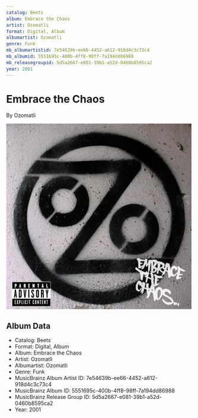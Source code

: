 ```yaml
---
catalog: Beets
album: Embrace the Chaos
artist: Ozomatli
format: Digital, Album
albumartist: Ozomatli
genre: Funk
mb_albumartistid: 7e54639b-ee66-4452-a612-918d4c3c73c4
mb_albumid: 5551695c-400b-4ff8-98ff-7a194dd86988
mb_releasegroupid: 5d5a2667-e081-39b1-a52d-0460b8595ca2
year: 2001
---
```


# Embrace the Chaos

By Ozomatli

![](../../assets/beetscovers/Ozomatli-Embrace_the_Chaos.jpg)

## Album Data

- Catalog: Beets
- Format: Digital, Album
- Album: Embrace the Chaos
- Artist: Ozomatli
- Albumartist: Ozomatli
- Genre: Funk
- MusicBrainz Album Artist ID: 7e54639b-ee66-4452-a612-918d4c3c73c4
- MusicBrainz Album ID: 5551695c-400b-4ff8-98ff-7a194dd86988
- MusicBrainz Release Group ID: 5d5a2667-e081-39b1-a52d-0460b8595ca2
- Year: 2001


